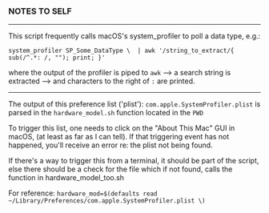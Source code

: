 ### NOTES TO SELF 
---

This script frequently calls macOS's system_profiler to poll a data type, 
e.g.: 

`system_profiler SP_Some_DataType \ 
| awk '/string_to_extract/{ sub(/^.*: /, ""); print; }'`

where the output of the profiler is piped to `awk` --> a search string is extracted --> and characters to the right of `:` are printed. 

---

The output of this preference list ('plist'): 
`com.apple.SystemProfiler.plist` 
is parsed in the `hardware_model.sh` function located in the `PWD`

To trigger this list, one needs to click on the "About This Mac" GUI in macOS,
(at least as far as I can tell). If that triggering event has not happened,
you'll receive an error re: the plist not being found.   

If there's a way to trigger this from a terminal, it should be part of the
script, else there should be a check for the file which if not found, calls the function in hardware_model_too.sh 

For reference:
`hardware_mod=$(defaults read ~/Library/Preferences/com.apple.SystemProfiler.plist \)`
